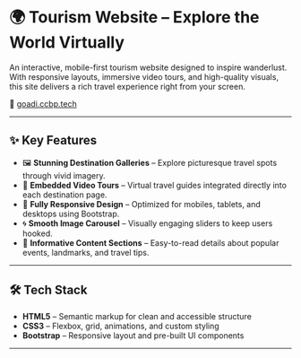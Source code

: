 # 🌍 Tourism Website – Explore the World Virtually

An interactive, mobile-first tourism website designed to inspire wanderlust. With responsive layouts, immersive video tours, and high-quality visuals, this site delivers a rich travel experience right from your screen.

🔗 [goadi.ccbp.tech]() <!-- Replace with your actual link -->

---

## ✨ Key Features

- 🖼️ **Stunning Destination Galleries** – Explore picturesque travel spots through vivid imagery.
- 🎥 **Embedded Video Tours** – Virtual travel guides integrated directly into each destination page.
- 📱 **Fully Responsive Design** – Optimized for mobiles, tablets, and desktops using Bootstrap.
- 🌀 **Smooth Image Carousel** – Visually engaging sliders to keep users hooked.
- 💬 **Informative Content Sections** – Easy-to-read details about popular events, landmarks, and travel tips.

---

## 🛠 Tech Stack

- **HTML5** – Semantic markup for clean and accessible structure
- **CSS3** – Flexbox, grid, animations, and custom styling
- **Bootstrap** – Responsive layout and pre-built UI components

---
